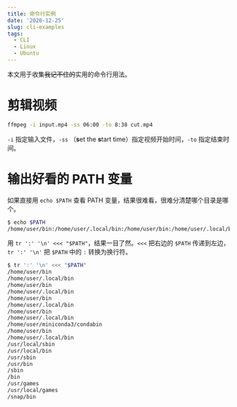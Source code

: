 ```yaml
---
title: 命令行实例
date: '2020-12-25'
slug: cli-examples
tags:
  - CLI
  - Linux
  - Ubuntu
---
```


本文用于收集~~我记不住的~~实用的命令行用法。

<!--more-->

# 剪辑视频

```bash
ffmpeg -i input.mp4 -ss 06:00 -to 8:38 cut.mp4
```

`-i` 指定输入文件，`-ss` （**s**et the **s**tart time）指定视频开始时间，`-to` 指定结束时间。

# 输出好看的 PATH 变量

如果直接用 `echo $PATH` 查看 PATH 变量，结果很难看，很难分清楚哪个目录是哪个。

```bash
$ echo $PATH
/home/user/bin:/home/user/.local/bin:/home/user/bin:/home/user/.local/bin:/home/user/bin:/home/user/.local/bin:/home/user/bin:/home/user/.local/bin:/home/user/miniconda3/condabin:/home/user/bin:/home/user/.local/bin:/usr/local/sbin:/usr/local/bin:/usr/sbin:/usr/bin:/sbin:/bin:/usr/games:/usr/local/games:/snap/bin
```

用 `tr ':' '\n' <<< "$PATH"`，结果一目了然。`<<<` 把右边的 `$PATH` 传递到左边，`tr ':' '\n'` 把 `$PATH` 中的 `:` 转换为换行符。

```bash
$ tr ':' '\n' <<< "$PATH"
/home/user/bin
/home/user/.local/bin
/home/user/bin
/home/user/.local/bin
/home/user/bin
/home/user/.local/bin
/home/user/bin
/home/user/.local/bin
/home/user/miniconda3/condabin
/home/user/bin
/home/user/.local/bin
/usr/local/sbin
/usr/local/bin
/usr/sbin
/usr/bin
/sbin
/bin
/usr/games
/usr/local/games
/snap/bin
```
